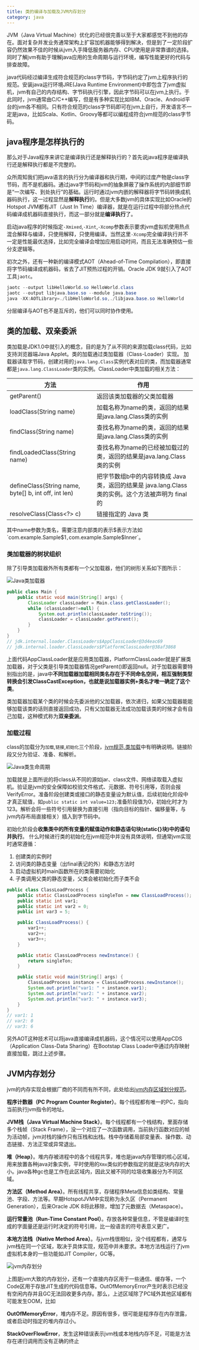 ```yaml
---
title: 类的编译与加载及JVM内存划分
category: java
---
```


JVM（Java Virtual Machine）优化的已经很完善以至于大家都感觉不到他的存在。面对复杂并发业务通常架构上扩容加机器能够得到解决，但是到了一定阶段扩容仍然效果不佳的时候从jvm入手降低服务器内存、CPU使用是非常靠谱的选择。同时了解jvm有助于理解java应用的生命周期与运行环境，编写性能更好的代码与排查故障。
<!--more-->

java代码经过编译生成符合规范的class字节码，字节码约定了jvm上程序执行的规范。安装java运行环境JRE(Java Runtime Environment)中即包含了jvm虚拟机，jvm有自己的内存结构、字节码执行引擎，因此字节码可以在jvm上执行。于此同时，jvm通常由C/C++编写，但是有多种实现比如IBM、Oracle、Android平台的jvm各不相同。只有符合规范的class字节码即可在jvm上自行，开发语言不一定是java，比如Scala、Kotlin、Groovy等都可以编程成符合jvm规范的class字节码。

## java程序是怎样执行的

那么对于Java程序来讲它是编译执行还是解释执行的？首先说java程序是编译执行还是解释执行都是不完整的。

众所周知我们把java语言的执行分为编译器和执行期，中间的过度产物是class字节码，而不是机器码。通过java字节码和jvm的抽象屏蔽了操作系统的内部细节即是“一次编写、到处执行”的基础。运行时通过jvm内嵌的解释器将字节码转换成机器码执行，这一过程显然是**解释执行**的。但是大多数jvm的具体实现比如Oracle的Hotspot JVM都有JIT（Just In Time）编译器，就是在运行过程中将部分热点代码编译成机器码直接执行，而这一部分就是**编译执行**了。

启动java程序的时候指定`-Xmixed`,`-Xint`,`-Xcomp`参数表示要求jvm虚拟机使用热点混合解释与编译，只使用解释，只使用编译。当然这里`-Xcomp`完全编译执行并不一定是性能最优选择，比如完全编译会增加应用启动时间，而且无法准确预估一些分支逻辑等。

初次之外，还有一种新的编译模式AOT（Ahead-of-Time Compilation），即直接将字节码编译成机器码，省去了JIT预热过程的开销。Oracle JDK 9就引入了AOT工具`jaotc`。

```java
jaotc --output libHelloWorld.so HelloWorld.class
jaotc --output libjava.base.so --module java.base
java -XX:AOTLibrary=./libHelloWorld.so,./libjava.base.so HelloWorld
```
分层编译与AOT也不是互斥的，他们可以同时协作使用。

## 类的加载、双亲委派

类加载是JDK1.0中就引入的概念，目的是为了从不同的来源加载class代码，比如支持浏览器端Java Applet。类的加载通过类加载器（Class-Loader）实现。 加载器读取字节码，创建对用的`java.lang.Class`实例代表对应的类，而加载器通常都是`java.lang.ClassLoader`类的实例。ClassLoader中类加载的相关方法：

|方法|作用|
|-----------|---------------------|
|getParent()|返回该类加载器的父类加载器|
|loadClass(String name)|加载名称为name的类，返回的结果是java.lang.Class类的实例|
|findClass(String name)|查找名称为name的类，返回的结果是java.lang.Class类的实例|
|findLoadedClass(String name)|查找名称为name的已经被加载过的类，返回的结果是java.lang.Class类的实例|
|defineClass(String name, byte[] b, int off, int len)|把字节数组b中的内容转换成 Java 类，返回的结果是 java.lang.Class类的实例。这个方法被声明为 final的|
|resolveClass(Class<?> c)|链接指定的 Java 类|

其中name参数为类名，需要注意内部类的表示$表示方法如`com.example.Sample$1`,`com.example.Sample$Inner`。

### 类加载器的树状组织

除了引导类加载器外所有类都有一个父加载器，他们的树形关系如下图所示：

![Java类加载器](/i/2019-03-20-1.png)

```java
public class Main {
    public static void main(String[] args) {
        ClassLoader classLoader = Main.class.getClassLoader();
        while (classLoader!=null) {
            System.out.println(classLoader.toString());
            classLoader = classLoader.getParent();
        }
    }
}
// jdk.internal.loader.ClassLoaders$AppClassLoader@3d4eac69
// jdk.internal.loader.ClassLoaders$PlatformClassLoader@38af3868
```

上面代码AppClassLoader就是应用类加载器，PlatformClassLoader就是扩展类加载器，对于父类是引导类加载器情况getParent()即返回null。对于加载器需要特别指出的是，java中**不同加载器加载相同类名存在于不同命名空间，相互强制类型转换会引发ClassCastException，也就是说加载器实例+类名才唯一确定了这个类**。

类加载器加载某个类的时候会先委派他的父加载器，依次递归，如果父加载器能能够加载该类的话则直接返回成功，只有父加载器无法成功加载该类的时候才会有自己加载，这种模式称为**双亲委派**。

### 加载过程

class的加载分为`加载`,`链接`,`初始化`三个阶段，[jvm规范,类加载](https://docs.oracle.com/javase/specs/jvms/se8/html/jvms-5.html)中有明确说明。链接阶段又分为验证、准备、和解析。

![Java类生命周期](/i/2019-03-20-2.png)

加载就是上面所说的将class从不同的源如jar、class文件、网络读取载入虚拟机。验证是jvm的安全保障如校验文件格式、元数据、符号引用等，否则会报VerifyError。准备阶段创建类或接口的静态变量设为默认值，后续初始化阶段中才真正赋值，如`public static int value=123;`准备阶段值为0，初始化时才为123。解析会将一些符号引用替换为直接引用（指向目标的指针、偏移量等，与jvm内存布局直接相关）插入到字节码中。

初始化阶段会**收集类中的所有变量的赋值动作和静态语句块(static{}块)中的语句并执行**。 什么时候进行类的初始化在jvm规范中并没有具体说明，但通常jvm实现时通常遵循：

1. 创建类的实例时
2. 访问类的静态变量（出final表记的外）和静态方法时
3. 启动虚拟机时main函数所在的类需要初始化
4. 子类调用父类的静态变量，父类会被初始化而子类不会

```java
public class ClassLoadProcess {
    public static ClassLoadProcess singleTon = new ClassLoadProcess();
    public static int var1;
    public static int var2 = 0;
    public int var3 = 5;

    public ClassLoadProcess() {
        var1++;
        var2++;
        var3++;
    }

    public static ClassLoadProcess newInstance() {
        return singleTon;
    }

    public static void main(String[] args) {
        ClassLoadProcess instance = ClassLoadProcess.newInstance();
        System.out.println("var1: " + instance.var1);
        System.out.println("var2: " + instance.var2);
        System.out.println("var3: " + instance.var3);
    }
}
// var1: 1
// var2: 0
// var3: 6
```

另外AOT这种技术可以将java直接编译成机器码，这个情况可以使用AppCDS（Application Class-Data Sharing）在Bootstap Class Loader中通过内存映射直接加载，跳过上述步骤。

## JVM内存划分

jvm的内存实现会根据厂商的不同而有所不同，此处给出[jvm内存区域划分规范](https://docs.oracle.com/javase/specs/jvms/se9/html/jvms-2.html#jvms-2.5)。

**程序计数器（PC Program Counter Register）**。每个线程都有唯一的PC，指向当前执行jvm指令的地址。

**JVM栈（Java Virtual Machine Stack）**。每个线程都有一个栈结构，里面存储多个栈帧（Stack Frame），没一个对应了一次函数调用，当前执行函数对应的帧为活动帧，jvm对栈的操作只有压栈和出栈。栈中存储着局部变量表、操作数、动态链接、方法正常或异常退出。

**堆（Heap）**。堆内存被进程中的各个线程共享，堆也是java内存管理的核心区域，用来放置各种java对象实例，平时使用的`Xmx`类似的参数指定的就是这块内存的大小。java各种gc也是工作在此区域内，因此又被不同的垃圾收集器分为不同区域。

**方法区（Method Area）**。所有线程共享，存储程序Meta信息如类结构、常量池、字段、方法等。早期HotspotJVM中实现称为永久区（Permanent Generation），后来Oracle JDK 8将此移除，增加了元数据去（Metaspace）。

**运行常量池（Run-Time Constant Pool）**。存放各种常量信息，不管是编译时生成的字面量还是运行时决定的符号引用，比一般语言的符号表意义更广。

**本地方法栈（Native Method Area）**。与jvm栈很相似，没个线程都有，通常与jvm栈在同一个区域，取决于具体实现，规范中并未要求。本地方法栈运行了jvm虚拟机本身的一些功能如JIT Compiler，GC等。

![jvm内存划分](/i/2019-03-20-3.png)

上图是jvm大致的内存划分，还有一个直接内存区用于一些通信、缓存等，一个Code区用于存放JIT生成的代码信息等。OutOfMemoryError产生时表示已经没有空闲内存并且GC无法回收更多内存。那么，上述区域除了PC域外其他区域都有可能发生OOM，比如

**OutOfMemoryError**，堆内存不足。原因有很多，很可能是程序存在内存泄露，或者启动时指定的堆内存过小。

**StackOverFlowError**，发生这种错误表示jvm栈或本地栈内存不足，可能是方法存在递归调用而没有正确的终止